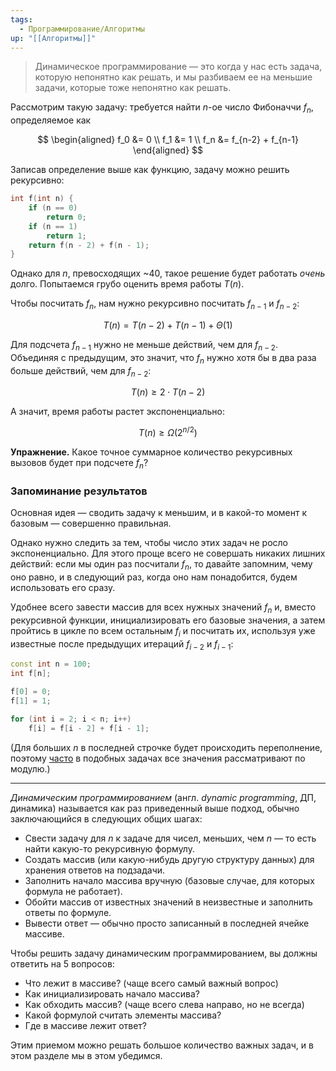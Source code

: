 ```yaml
---
tags:
  - Программирование/Алгоритмы
up: "[[Алгоритмы]]"
---
```


> Динамическое программирование — это когда у нас есть задача, которую непонятно как решать, и мы разбиваем ее на меньшие задачи, которые тоже непонятно как решать.

Рассмотрим такую задачу: требуется найти $n$-ое число Фибоначчи $f_n$, определяемое как

$$
\begin{aligned}
    f_0 &= 0
\\  f_1 &= 1
\\  f_n &= f_{n-2} + f_{n-1}
\end{aligned}
$$

Записав определение выше как функцию, задачу можно решить рекурсивно:

```cpp
int f(int n) {
    if (n == 0)
        return 0;
    if (n == 1)
        return 1;
    return f(n - 2) + f(n - 1);
}
```

Однако для $n$, превосходящих ~40, такое решение будет работать *очень* долго. Попытаемся грубо оценить время работы $T(n)$.


Чтобы посчитать $f_n$, нам нужно рекурсивно посчитать $f_{n-1}$ и $f_{n-2}$:

$$T(n) = T(n-2) + T(n-1) + \Theta(1)$$

Для подсчета $f_{n-1}$ нужно не меньше действий, чем для $f_{n-2}$. Объединяя с предыдущим, это значит, что $f_n$ нужно хотя бы в два раза больше действий, чем для $f_{n-2}$:

$$
T(n) \ge 2 \cdot T(n-2)
$$


А значит, время работы растет экспоненциально:

$$
T(n) \ge \Omega(2^{n/2})
$$

**Упражнение.** Какое точное суммарное количество рекурсивных вызовов будет при подсчете $f_n$?

### Запоминание результатов

Основная идея — сводить задачу к меньшим, и в какой-то момент к базовым — совершенно правильная.

Однако нужно следить за тем, чтобы число этих задач не росло экспоненциально. Для этого проще всего не совершать никаких лишних действий: если мы один раз посчитали $f_n$, то давайте запомним, чему оно равно, и в следующий раз, когда оно нам понадобится, будем использовать его сразу.

Удобнее всего завести массив для всех нужных значений $f_n$ и, вместо рекурсивной функции, инициализировать его базовые значения, а затем пройтись в цикле по всем остальным $f_i$ и посчитать их, используя уже известные после предыдущих итераций $f_{i-2}$ и $f_{i-1}$:

```cpp
const int n = 100;
int f[n];

f[0] = 0;
f[1] = 1;

for (int i = 2; i < n; i++)
    f[i] = f[i - 2] + f[i - 1]; 
```

(Для больших $n$ в последней строчке будет происходить переполнение, поэтому [часто](/cs/modular) в подобных задачах все значения рассматривают по модулю.)

---

*Динамическим программированием* (англ. *dynamic programming*, ДП, динамика) называется как раз приведенный выше подход, обычно заключающийся в следующих общих шагах:

- Свести задачу для $n$ к задаче для чисел, меньших, чем $n$ — то есть найти какую-то рекурсивную формулу.
- Создать массив (или какую-нибудь другую структуру данных) для хранения ответов на подзадачи.
- Заполнить начало массива вручную (базовые случае, для которых формула не работает).
- Обойти массив от известных значений в неизвестные и заполнить ответы по формуле.
- Вывести ответ — обычно просто записанный в последней ячейке массиве.

Чтобы решить задачу динамическим программированием, вы должны ответить на 5 вопросов:

- Что лежит в массиве? (чаще всего самый важный вопрос)
- Как инициализировать начало массива?
- Как обходить массив? (чаще всего слева направо, но не всегда)
- Какой формулой считать элементы массива?
- Где в массиве лежит ответ?

Этим приемом можно решать большое количество важных задач, и в этом разделе мы в этом убедимся.